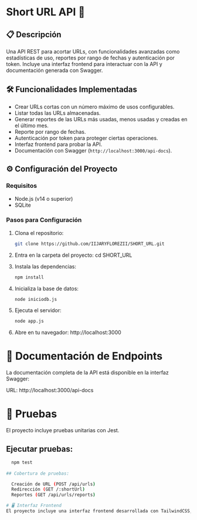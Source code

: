 # Short URL API 🚀

## 📋 Descripción
Una API REST para acortar URLs, con funcionalidades avanzadas como estadísticas de uso, reportes por rango de fechas y autenticación por token. Incluye una interfaz frontend para interactuar con la API y documentación generada con Swagger.

## 🛠️ Funcionalidades Implementadas
- Crear URLs cortas con un número máximo de usos configurables.
- Listar todas las URLs almacenadas.
- Generar reportes de las URLs más usadas, menos usadas y creadas en el último mes.
- Reporte por rango de fechas.
- Autenticación por token para proteger ciertas operaciones.
- Interfaz frontend para probar la API.
- Documentación con Swagger (`http://localhost:3000/api-docs`).


## ⚙️ Configuración del Proyecto

### **Requisitos**
- Node.js (v14 o superior)
- SQLite

### **Pasos para Configuración**
1. Clona el repositorio:
   ```bash
   git clone https://github.com/IIJARYFLOREZII/SHORT_URL.git

2. Entra en la carpeta del proyecto:
   cd SHORT_URL
   
3. Instala las dependencias:
    ```bash
   npm install
   
4. Inicializa la base de datos:
    ```bash
   node iniciodb.js
   
5. Ejecuta el servidor:
    ```bash
   node app.js

6. Abre en tu navegador: http://localhost:3000

# 🔗 Documentación de Endpoints
La documentación completa de la API está disponible en la interfaz Swagger:

URL: http://localhost:3000/api-docs

# 🧪 Pruebas
El proyecto incluye pruebas unitarias con Jest.

## Ejecutar pruebas:
 ```bash
   npm test
   
## Cobertura de pruebas:

   Creación de URL (POST /api/urls)
   Redirección (GET /:shortUrl)
   Reportes (GET /api/urls/reports)

# 🖥️ Interfaz Frontend
El proyecto incluye una interfaz frontend desarrollada con TailwindCSS, disponible en :  http://localhost:3000/shorturl.html


